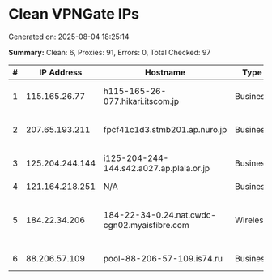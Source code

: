 # Clean VPNGate IPs
Generated on: 2025-08-04 18:25:14

**Summary:** Clean: 6, Proxies: 91, Errors: 0, Total Checked: 97

| # | IP Address | Hostname | Type | Country | Provider |
|---|------------|----------|------|---------|----------|
| 1 | 115.165.26.77 | h115-165-26-077.hikari.itscom.jp | Business | JP | its communications Inc. |
| 2 | 207.65.193.211 | fpcf41c1d3.stmb201.ap.nuro.jp | Business | JP | Sony Network Communications Inc. |
| 3 | 125.204.244.144 | i125-204-244-144.s42.a027.ap.plala.or.jp | Business | JP | NTT Communications Corporation |
| 4 | 121.164.218.251 | N/A | Business | KR | Korea Telecom |
| 5 | 184.22.34.206 | 184-22-34-0.24.nat.cwdc-cgn02.myaisfibre.com | Wireless | TH | ADVANCED WIRELESS NETWORK COMPANY LIMITED |
| 6 | 88.206.57.109 | pool-88-206-57-109.is74.ru | Business | RU | Intersvyaz-2 JSC |

